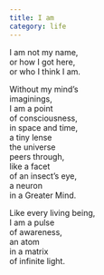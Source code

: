 ```yaml
---
title: I am
category: life
---
```


I am not my name,  
or how I got here,  
or who I think I am.  
  
Without my mind’s   
imaginings,  
I am a point   
of consciousness,  
in space and time,  
a tiny lense  
the universe  
peers through,   
like a facet  
of an insect’s eye,  
a neuron  
in a Greater Mind.  
  
Like every living being,  
I am a pulse   
of awareness,  
an atom  
in a matrix  
of infinite light.  
